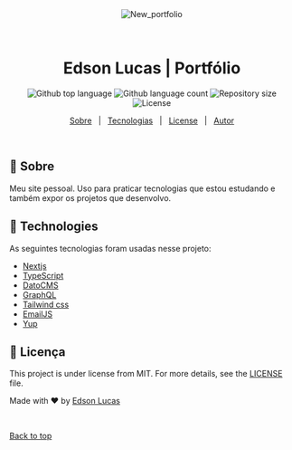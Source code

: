 <div align="center" id="top"> 
  <img src="./.github/app.gif" alt="New_portfolio" />

  &#xa0;

  <!-- <a href="https://new_portfolio.netlify.app">Demo</a> -->
</div>

<h1 align="center">Edson Lucas | Portfólio</h1>

<p align="center">
  <img alt="Github top language" src="https://img.shields.io/github/languages/top/EdsonLucasbd/edsonlucas_portfolio?color=56BEB8">

  <img alt="Github language count" src="https://img.shields.io/github/languages/count/EdsonLucasbd/edsonlucas_portfolio?color=56BEB8">

  <img alt="Repository size" src="https://img.shields.io/github/repo-size/EdsonLucasbd/edsonlucas_portfolio?color=56BEB8">

  <img alt="License" src="https://img.shields.io/github/license/EdsonLucasbd/edsonlucas_portfolio?color=56BEB8">

  <!-- <img alt="Github issues" src="https://img.shields.io/github/issues/EdsonLucasbd/edsonlucas_portfolio?color=56BEB8" /> -->

  <!-- <img alt="Github forks" src="https://img.shields.io/github/forks/EdsonLucasbd/edsonlucas_portfolio?color=56BEB8" /> -->

  <!-- <img alt="Github stars" src="https://img.shields.io/github/stars/EdsonLucasbd/edsonlucas_portfolio?color=56BEB8" /> -->
</p>


<p align="center">
  <a href="#dart-sobre">Sobre</a> &#xa0; | &#xa0; 
 <!-- <a href="#sparkles-funcionalidades">Funcionalidades</a> &#xa0; | &#xa0; -->
  <a href="#rocket-technologies">Tecnologias</a> &#xa0; | &#xa0;
  <a href="#memo-licença">License</a> &#xa0; | &#xa0;
  <a href="https://github.com/edsonlucasbd" target="_blank">Autor</a>
</p>

<br>

## :dart: Sobre ##

Meu site pessoal. 
Uso para praticar tecnologias que estou estudando e também expor os projetos que desenvolvo.

## :rocket: Technologies ##

As seguintes tecnologias foram usadas nesse projeto:

- [Nextjs](https://nextjs.org/)
- [TypeScript](https://www.typescriptlang.org/)
- [DatoCMS](https://www.datocms.com/)
- [GraphQL](https://graphql.org/)
- [Tailwind css](https://tailwindcss.com/)
- [EmailJS](https://www.emailjs.com/)
- [Yup](https://github.com/jquense/yup)


## :memo: Licença ##

This project is under license from MIT. For more details, see the [LICENSE](LICENSE.md) file.


Made with :heart: by <a href="https://github.com/edsonlucasbd" target="_blank">Edson Lucas</a>

&#xa0;

<a href="#top">Back to top</a>
